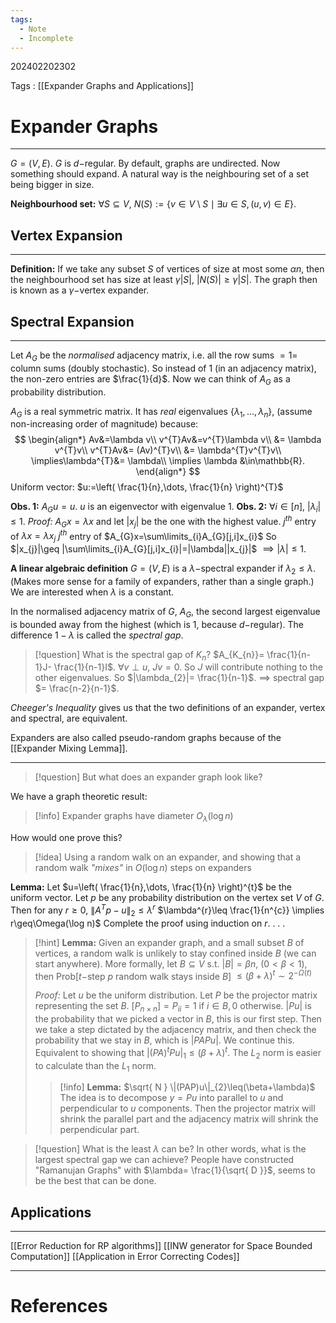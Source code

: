 ```yaml
---
tags:
  - Note
  - Incomplete
---
```

202402202302

Tags : [[Expander Graphs and Applications]]
# Expander Graphs
---
$G=(V,E)$. $G$ is $d-$regular. By default, graphs are undirected. Now something should expand. A natural way is the neighbouring set of a set being bigger in size.

**Neighbourhood set:** $\forall S\subseteq V$, $N(S):=\{ v\in V\setminus S \mid \exists u\in S, (u,v)\in E \}$.

## Vertex Expansion
---
**Definition:** If we take any subset $S$ of vertices of size at most some $\alpha n$, then the neighbourhood set has size at least $\gamma |S|$, $|N(S)|\geq\gamma |S|$. The graph then is known as a $\gamma-$vertex expander.

## Spectral Expansion
---
Let $A_{G}$ be the *normalised* adjacency matrix, i.e. all the row sums $=1=$ column sums (doubly stochastic). So instead of $1$ (in an adjacency matrix), the non-zero entries are $\frac{1}{d}$.
Now we can think of $A_{G}$ as a probability distribution.

$A_{G}$ is a real symmetric matrix.
It has *real* eigenvalues $\{ \lambda_{1},\dots,\lambda_{n} \}$, (assume non-increasing order of magnitude) because:
$$
\begin{align*}
Av&=\lambda v\\
v^{T}Av&=v^{T}\lambda v\\
&= \lambda v^{T}v\\
v^{T}Av&= (Av)^{T}v\\
&= \lambda^{T}v^{T}v\\
\implies\lambda^{T}&= \lambda\\
\implies \lambda &\in\mathbb{R}.
\end{align*}
$$
Uniform vector: $u:=\left( \frac{1}{n},\dots, \frac{1}{n} \right)^{T}$

**Obs. 1:** $A_{G}u=u$. $u$ is an eigenvector with eigenvalue $1$.
**Obs. 2:** $\forall i\in[n],\ |\lambda_{i}|\leq 1$.
*Proof:* $A_{G}x=\lambda x$ and let $|x_{j}|$ be the one with the highest value.
$j^{th}$ entry of $\lambda x=\lambda x_{j}$
$j^{th}$ entry of $A_{G}x=\sum\limits_{i}A_{G}[j,i]x_{i}$
So $|x_{j}|\geq |\sum\limits_{i}A_{G}[j,i]x_{i}|=|\lambda||x_{j}|$
$\implies |\lambda|\leq 1$.

**A linear algebraic definition**
$G=(V,E)$ is a $\lambda-$spectral expander if $\lambda_{2}\leq\lambda$. (Makes more sense for a family of expanders, rather than a single graph.) We are interested when $\lambda$ is a constant.

In the normalised adjacency matrix of $G$, $A_{G}$, the second largest eigenvalue is bounded away from the highest (which is 1, because $d-$regular). The difference $1-\lambda$ is called the *spectral gap*.

> [!question] What is the spectral gap of $K_{n}$?
> $A_{K_{n}}= \frac{1}{n-1}J- \frac{1}{n-1}I$.
> $\forall v\perp u,\ Jv=0$. So $J$ will contribute nothing to the other eigenvalues. So $|\lambda_{2}|= \frac{1}{n-1}$.
> $\implies$ spectral gap $= \frac{n-2}{n-1}$.

*Cheeger's Inequality* gives us that the two definitions of an expander, vertex and spectral, are equivalent.

Expanders are also called pseudo-random graphs because of the [[Expander Mixing Lemma]].

---
> [!question] But what does an expander graph look like?

 We have a graph theoretic result:
> [!info] Expander graphs have diameter $O_{\lambda}(\log n)$

How would one prove this?
> [!idea] Using a random walk on an expander, and showing that a random walk *"mixes"* in $O(\log n)$ steps on expanders

**Lemma:**
Let $u=\left( \frac{1}{n},\dots, \frac{1}{n} \right)^{t}$ be the uniform vector.
Let $p$ be any probability distribution on the vertex set $V$ of $G$.
Then for any $r\geq 0$,
$\|A^{T}p-u\|_{2}\leq\lambda^{r}$
$\lambda^{r}\leq \frac{1}{n^{c}} \implies r\geq\Omega(\log n)$
Complete the proof using induction on $r$.
.
.
.

> [!hint] **Lemma:** Given an expander graph, and a small subset $B$ of vertices, a random walk is unlikely to stay confined inside $B$ (we can start anywhere).
> More formally, let $B \subseteq V$ s.t. $|B|=\beta n$, $(0<\beta<1)$, then Prob\[$t-$step $p$ random walk stays inside $B$] $\leq(\beta+\lambda)^{t}\sim 2^{-\Omega(t)}$
> 
> *Proof:* Let $u$ be the uniform distribution.
> Let $P$ be the projector matrix representing the set $B$. $[P_{n\times n}]=P_{ii}=1 \text{ if } i \in B, 0 \text{ otherwise.}$
> $|Pu|$ is the probability that we picked a vector in $B$, this is our first step.
> Then we take a step dictated by the adjacency matrix, and then check the probability that we stay in $B$, which is $|PAPu|$. We continue this.
> Equivalent to showing that $|(PA)^{t}Pu|_{1}\leq(\beta+\lambda)^{t}$.
> The $L_{2}$ norm is easier to calculate than the $L_{1}$ norm.
> > [!info] **Lemma:** $\sqrt{ N } \|(PAP)u\|_{2}\leq(\beta+\lambda)$
> > The idea is to decompose $y=Pu$ into parallel to $u$ and perpendicular to $u$ components. Then the projector matrix will shrink the parallel part and the adjacency matrix will shrink the perpendicular part.
> > 


> [!question] What is the least $\lambda$ can be? In other words, what is the largest spectral gap we can achieve?
> People have constructed "Ramanujan Graphs" with $\lambda= \frac{1}{\sqrt{ D }}$, seems to be the best that can be done.


## Applications
---
[[Error Reduction for RP algorithms]]
[[INW generator for Space Bounded Computation]]
[[Application in Error Correcting Codes]]

---
# References
